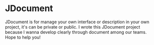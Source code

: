 # JDocument
JDocument is for manage your own interface or description in your own project, it's can be private or public. I wrote this JDocument project because I wanna develop clearly through document among our teams. Hope to help you!
